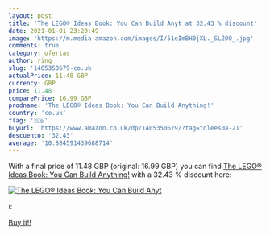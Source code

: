 ```yaml
---
layout: post
title: 'The LEGO® Ideas Book: You Can Build Anyt at 32.43 % discount'
date: 2021-01-01 23:20:49
image: 'https://m.media-amazon.com/images/I/51eImBH0jXL._SL200_.jpg'
comments: true
category: ofertas
author: ring
slug: '1405350679-co.uk'
actualPrice: 11.48 GBP
currency: GBP
price: 11.48
comparePrice: 16.99 GBP
prodname: 'The LEGO® Ideas Book: You Can Build Anything!'
country: 'co.uk'
flag: '🇬🇧'
buyurl: 'https://www.amazon.co.uk/dp/1405350679/?tag=tolees0a-21'
descuento: '32.43'
average: '10.884591439688714'
---
```


With a final price of 11.48 GBP (original: 16.99 GBP) you can find [The LEGO® Ideas Book: You Can Build Anything!](https://www.amazon.co.uk/dp/1405350679/?tag=tolees0a-21) with a  32.43 % discount here:

[![The LEGO® Ideas Book: You Can Build Anyt](https://m.media-amazon.com/images/I/51eImBH0jXL._SL200_.jpg)](https://www.amazon.co.uk/dp/1405350679/?tag=tolees0a-21)

ℹ️:


[Buy it!!](https://www.amazon.co.uk/dp/1405350679/?tag=tolees0a-21)
